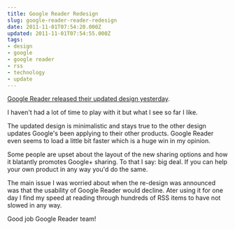 ```yaml
---
title: Google Reader Redesign
slug: google-reader-reader-redesign
date: 2011-11-01T07:54:20.000Z
updated: 2011-11-01T07:54:55.000Z
tags:
- design
- google
- google reader
- rss
- technology
- update
---
```


<a href="http://googlereader.blogspot.com/2011/10/new-in-reader-fresh-design-and-google.html">Google Reader released their updated design yesterday</a>.

I haven't had a lot of time to play with it but what I see so far I like.

The updated design is minimalistic and stays true to the other design updates Google's been applying to their other products.  Google Reader even seems to load a little bit faster which is a huge win in my opinion.

Some people are upset about the layout of the new sharing options and how it blatantly promotes Google+ sharing.  To that I say: big deal.  If you can help your own product in any way you'd do the same.

The main issue I was worried about when the re-design was announced was that the usability of Google Reader would decline.  Ater using it for one day I find my speed at reading through hundreds of RSS items to have not slowed in any way.

Good job Google Reader team!
